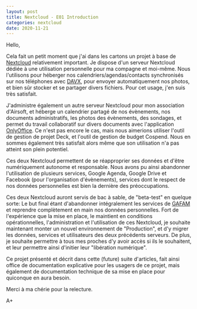 ```yaml
---
layout: post
title: Nextcloud - E01 Introduction
categories: nextcloud
date: 2020-11-21
---
```


Hello,

Cela fait un petit moment que j'ai dans les cartons un projet à base de [Nextcloud](https://nextcloud.com/) relativement important. Je dispose d'un serveur Nextcloud dédiée à une utilisation personnelle pour ma compagne et moi-même. Nous l'utilisons pour héberger nos calendriers/agendas/contacts synchronisés sur nos téléphones avec [DAVX](https://www.davx5.com/), pour envoyer automatiquement nos photos, et bien sûr stocker et se partager divers fichiers. Pour cet usage, j'en suis très satisfait.

J'administre également un autre serveur Nextcloud pour mon association d'Airsoft, et héberge un calendrier partagé de nos évènements, nos documents administratifs, les photos des évènements, des sondages, et permet du travail collaboratif sur divers documents avec l'application [OnlyOffice](https://www.onlyoffice.com/fr/). Ce  n'est pas encore le cas, mais nous aimerions utiliser l'outil de gestion de projet Deck, et l'outil de gestion de budget Cospend. Nous en sommes également très satisfait alors même que son utilisation n'a pas atteint son plein potentiel.

Ces deux Nextcloud permettent de se réapproprier ses données et d'être numériquement autonome et responsable. Nous avons pu ainsi abandonner l'utilisation de plusieurs services, Google Agenda, Google Drive et Facebook (pour l'organisation d'évènements), services dont le respect de nos données personnelles est bien la dernière des préoccupations.

Ces deux Nextcloud auront servis de bac à sable, de "beta-test" en quelque sorte: Le but final étant d'abandonner intégralement les services de [GAFAM](https://fr.wikipedia.org/wiki/GAFAM) et reprendre complètement en main nos données personnelles. Fort de l'expérience que la mise en place, le maintient en conditions opérationnelles, l'administration et l'utilisation de ces Nextcloud, je souhaite maintenant monter un nouvel environnement de "Production", et d'y migrer les données, services et utilisateurs des deux précédents serveurs. De plus, je souhaite permettre à tous mes proches d'y avoir accès si ils le souhaitent, et leur permettre ainsi d'initier leur "libération numérique".

Ce projet présenté et décrit dans cette (future) suite d'articles, fait ainsi office de documentation explicative pour les usagers de ce projet, mais également de documentation technique de sa mise en place pour quiconque en aura besoin.

Merci à ma chérie pour la relecture.

A+
